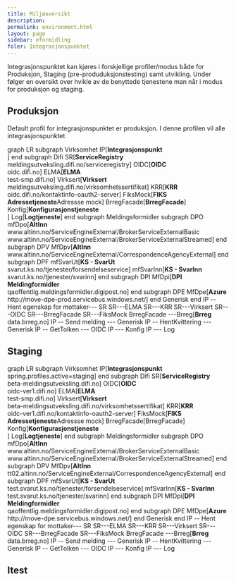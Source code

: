 ```yaml
---
title: Miljøoversikt
description: 
permalink: environment.html
layout: page
sidebar: eformidling
foler: Integrasjonspunktet
---
```


Integrasjonspunktet kan kjøres i forskjellige profiler/modus både for Produksjon, Staging (pre-produduksjonstesting) samt utvikling. Under følger en oversikt over hvikle av de benyttede tjenestene man når i modus for produksjon og staging.


## Produksjon

Default profil for integrasjonspunktet er produksjon. I denne profilen vil alle integrasjonspunktet 

<div class="mermaid">
graph LR 
    subgraph Virksomhet
        IP[<b>Integrasjonspunkt</b><br>]
    end
    subgraph Difi
        SR[<b>ServiceRegistry</b><br>meldingsutveksling.difi.no/serviceregistry]
        OIDC[<b>OIDC</b><br>oidc.difi.no]
        ELMA[<b>ELMA</b><br>test-smp.difi.no] 
        Virksert[<b>Virksert</b><br>meldingsutveksling.difi.no/virksomhetssertifikat] 
        KRR[<b>KRR</b><br>oidc.difi.no/kontaktinfo-oauth2-server] 
        FiksMock[<b>FIKS Adressetjeneste</b>Adressse mock]
        BrregFacade[<b>BrregFacade</b>]
        Konfig[<b>Konfigurasjonstjeneste</b><br>]
        Log[<b>Logtjeneste</b>]
    end
    subgraph Meldingsformidler
        subgraph DPO
        mfDpo[<b>AltInn</b><br>www.altinn.no/ServiceEngineExternal/BrokerServiceExternalBasic<br>www.altinn.no/ServiceEngineExternal/BrokerServiceExternalStreamed]
        end   
        subgraph DPV
        MfDpv[<b>AltInn</b><br>www.altinn.no/ServiceEngineExternal/CorrespondenceAgencyExternal]
        end
        subgraph DPF
        mfSvarUt[<b>KS - SvarUt</b><br>svarut.ks.no/tjenester/forsendelseservice]
        mfSvarInn[<b>KS - SvarInn</b><br>svarut.ks.no/tjenester/svarinn]
        end
        subgraph DPI
        MfDpi[<b>DPI Meldingformidler</b> <br>qaoffentlig.meldingsformidler.digipost.no]
        end
        subgraph DPE
        MfDpe[<b>Azure</b><br>http://move-dpe-prod.servicebus.windows.net/]
        end
        Generisk 
    end
    IP -- Hent egenskap for mottaker--- SR
    SR---ELMA
    SR---KRR
    SR---Virksert
    SR---OIDC
    SR---BrregFacade
    SR---FiksMock
    BrregFacade ---Brreg[<b>Brreg</b><br>data.brreg.no]
    IP -- Send melding --- Generisk 
    IP -- HentKvittering --- Generisk 
    IP -- GetTolken --- OIDC
    IP --- Konfig
    IP --- Log
</div>

## Staging


<div class="mermaid">
graph LR 
    subgraph Virksomhet
        IP[<b>Integrasjonspunkt</b><br>spring.profiles.active=staging]
    end
    subgraph Difi
        SR[<b>ServiceRegistry</b><br>beta-meldingsutveksling.difi.no]
        OIDC[<b>OIDC</b><br>oidc-ver1.difi.no]
        ELMA[<b>ELMA</b><br>test-smp.difi.no] 
        Virksert[<b>Virksert</b><br>beta-meldingsutveksling.difi.no/virksomhetssertifikat] 
        KRR[<b>KRR</b><br>oidc-ver1.difi.no/kontaktinfo-oauth2-server] 
        FiksMock[<b>FIKS Adressetjeneste</b>Adressse mock]
        BrregFacade[BrregFacade]
        Konfig[<b>Konfigurasjonstjeneste</b><br>]
        Log[<b>Logtjeneste</b>]
    end
    subgraph Meldingsformidler
        subgraph DPO
        mfDpo[<b>AltInn</b><br>www.altinn.no/ServiceEngineExternal/BrokerServiceExternalBasic<br>www.altinn.no/ServiceEngineExternal/BrokerServiceExternalStreamed]
        end   
        subgraph DPV
        MfDpv[<b>AltInn</b><br>tt02.altinn.no/ServiceEngineExternal/CorrespondenceAgencyExternal]
        end
        subgraph DPF
        mfSvarUt[<b>KS - SvarUt</b><br>test.svarut.ks.no/tjenester/forsendelseservice]
        mfSvarInn[<b>KS - SvarInn</b><br>test.svarut.ks.no/tjenester/svarinn]
        end
        subgraph DPI
        MfDpi[<b>DPI Meldingformidler</b> <br>qaoffentlig.meldingsformidler.digipost.no]
        end
        subgraph DPE
        MfDpe[<b>Azure</b><br>http://move-dpe.servicebus.windows.net/]
        end
        Generisk 
    end
    IP -- Hent egenskap for mottaker--- SR
    SR---ELMA
    SR---KRR
    SR---Virksert
    SR---OIDC
    SR---BrregFacade
    SR---FiksMock
    BrregFacade ---Brreg[<b>Brreg</b><br>data.brreg.no]
    IP -- Send melding --- Generisk 
    IP -- HentKvittering --- Generisk 
    IP -- GetTolken --- OIDC
    IP --- Konfig
    IP --- Log

</div>

## Itest
<div class="mermaid">
</dif>